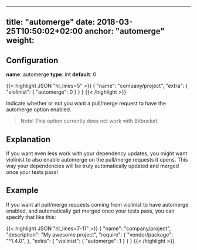 
---
title: "automerge"
date: 2018-03-25T10:50:02+02:00
anchor: "automerge"
weight: 
---

## Configuration

__name__: automerge
__type__: int
__default__: 0

{{< highlight JSON "hl_lines=5" >}}
{
  "name": "company/project",
  "extra": {
    "violinist": {
      "automerge": 0
    }
  }
}
{{< /highlight >}}

Indicate whether or not you want a pull/merge request to have the automerge option enabled.

> Note! This option currently does not work with Bitbucket.

## Explanation

If you want even less work with your dependency updates, you might want violinist to also enable automerge on the pull/merge requests it opens. This way your dependencies will be truly automatically updated and merged once your tests pass!

## Example

If you want all pull/merge requests coming from violinist to have automerge enabled, and automatically get merged once your tests pass, you can specify that like this:

{{< highlight JSON "hl_lines=7-11" >}}
{
  "name": "company/project",
  "description": "My awesome project",
  "require": {
    "vendor/package": "^1.4.0",
  },
  "extra": {
    "violinist": {
      "automerge": 1
    }
  }
}
{{< /highlight >}}
